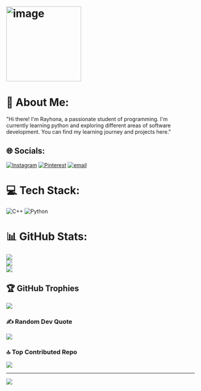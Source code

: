 # <img width="200" height="200" alt="image" src="https://github.com/user-attachments/assets/38268c4d-63f6-479b-8d5c-47779371c0ee" />

# 💫 About Me:
"Hi there! I'm  Rayhona, a passionate student of programming. I'm <br>currently learning python and exploring different areas of software <br>development. You can find my learning journey and projects here."


## 🌐 Socials:
[![Instagram](https://img.shields.io/badge/Instagram-%23E4405F.svg?logo=Instagram&logoColor=white)](https://instagram.com/rayhon_8240) [![Pinterest](https://img.shields.io/badge/Pinterest-%23E60023.svg?logo=Pinterest&logoColor=white)](https://pinterest.com/yusupovar686) [![email](https://img.shields.io/badge/Email-D14836?logo=gmail&logoColor=white)](mailto:yusupovar686@gmail.com) 

# 💻 Tech Stack:
![C++](https://img.shields.io/badge/c++-%2300599C.svg?style=flat&logo=c%2B%2B&logoColor=white) ![Python](https://img.shields.io/badge/python-3670A0?style=flat&logo=python&logoColor=ffdd54)
# 📊 GitHub Stats:
![](https://github-readme-stats.vercel.app/api?username=rayhonayusupova&theme=ambient_gradient&hide_border=true&include_all_commits=true&count_private=true)<br/>
![](https://nirzak-streak-stats.vercel.app/?user=rayhonayusupova&theme=ambient_gradient&hide_border=true)<br/>
![](https://github-readme-stats.vercel.app/api/top-langs/?username=rayhonayusupova&theme=ambient_gradient&hide_border=true&include_all_commits=true&count_private=true&layout=compact)

## 🏆 GitHub Trophies
![](https://github-profile-trophy.vercel.app/?username=rayhonayusupova&theme=ambient_gradient&no-frame=true&no-bg=false&margin-w=4)

### ✍️ Random Dev Quote
![](https://quotes-github-readme.vercel.app/api?type=horizontal&theme=light)

### 🔝 Top Contributed Repo
![](https://github-contributor-stats.vercel.app/api?username=rayhonayusupova&limit=5&theme=default&combine_all_yearly_contributions=true)

---
[![](https://visitcount.itsvg.in/api?id=rayhonayusupova&icon=4&color=0)](https://visitcount.itsvg.in)

<!-- Proudly created with GPRM ( https://gprm.itsvg.in ) -->
